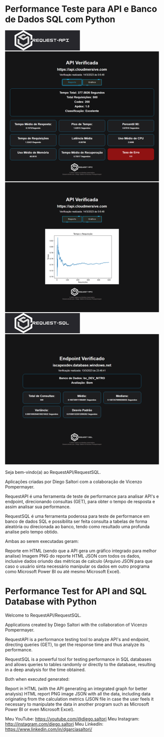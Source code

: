 # Performance Teste para API e Banco de Dados SQL com Python

<div style="align-items:center">
  <img src="model/css/logoAPI.png" alt="logo">
  <img src="/reports/reportAPI.png" alt="Report">
  <img src="/reports/graphicAPI.png" alt="Report">
  <img src="model/css/logoSQL.png" alt="logo">
  <img src="/reports/reportSQL.png" alt="Report">
</div>

Seja bem-vindo(a) ao RequestAPI/RequestSQL.

Aplicações criadas por Diego Saltori com a colaboração de Vicenzo Pompermayer.

RequestAPI é uma ferramenta de teste de performance para analisar API's e endpoint, direcionando consultas (GET), para obter o tempo de resposta e assim analisar sua performance.

RequestSQL é uma ferramenta poderosa para teste de performance em banco de dados SQL e possibilita ser feita consulta a tabelas de forma aleatória ou direcionada ao banco, tendo como resultado uma profunda analise pelo tempo obtido.

Ambas ao serem executadas geram:

Reporte em HTML (sendo que a API gera um gráfico integrado para melhor analise)
Imagem PNG do reporte HTML
JSON com todos os dados, inclusive dados oriundo das métricas de calculo (Arquivo JSON para que caso o usuário sinta necessário manipular os dados em outro programa como Microsoft Power BI ou até mesmo Microsoft Excel).

# Performance Test for API and SQL Database with Python

Welcome to RequestAPI/RequestSQL.

Applications created by Diego Saltori with the collaboration of Vicenzo Pompermayer.

RequestAPI is a performance testing tool to analyze API's and endpoint, directing queries (GET), to get the response time and thus analyze its performance.

RequestSQL is a powerful tool for testing performance in SQL databases and allows queries to tables randomly or directly to the database, resulting in a deep analysis for the time obtained.

Both when executed generated:

Report in HTML (with the API generating an integrated graph for better analysis)
HTML report PNG image
JSON with all the data, including data originating from the calculation metrics (JSON file in case the user feels it necessary to manipulate the data in another program such as Microsoft Power BI or even Microsoft Excel).

Meu YouTube: https://youtube.com/@diego.saltori
Meu Instagram: http://instagram.com/diego.saltori
Meu LinkedIn: https://www.linkedin.com/in/dgarciasaltori/
